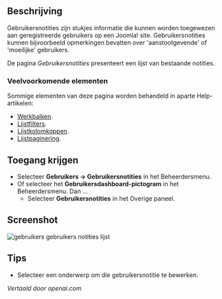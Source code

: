 <!-- Filename: Help4.x:User_Notes  / Display title: Gebruikersnotities -->

## Beschrijving

Gebruikersnotities zijn stukjes informatie die kunnen worden toegewezen aan geregistreerde gebruikers op een Joomla! site. Gebruikersnotities kunnen bijvoorbeeld opmerkingen bevatten over 'aanstootgevende' of 'moeilijke' gebruikers.

De pagina *Gebruikersnotities* presenteert een lijst van bestaande notities.

### Veelvoorkomende elementen

Sommige elementen van deze pagina worden behandeld in aparte Help-artikelen:

* [Werkbalken](jdocmanual?article=help/common-elements/toolbars).
* [Lijstfilters](jdocmanual?article=help/common-elements/list-filters).
* [Lijstkolomkoppen](jdocmanual?article=help/common-elements/list-column-headers).
* [Lijstpaginering](jdocmanual?article=help/common-elements/list-pagination).

## Toegang krijgen

- Selecteer **Gebruikers → Gebruikersnotities** in het Beheerdersmenu.
- Of selecteer het **Gebruikersdashboard-pictogram** in het Beheerdersmenu.
  Dan ...
  - Selecteer **Gebruikersnotities** in het Overige paneel.

## Screenshot

![gebruikers gebruikers notities lijst](../../../nl/images/users/users-user-notes-list.png)

## Tips

- Selecteer een onderwerp om die gebruikersnotitie te bewerken.

*Vertaald door openai.com*

